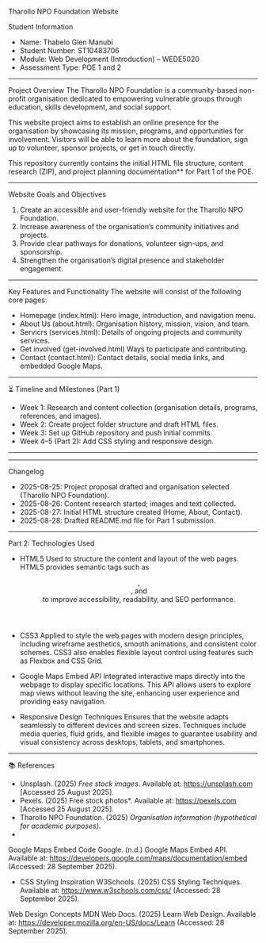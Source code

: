 Tharollo NPO Foundation Website

 Student Information
- Name: Thabelo Glen Manubi
- Student Number: ST10483706 
- Module: Web Development (Introduction) – WEDE5020 
- Assessment Type: POE 1 and 2

---

 Project Overview
The Tharollo NPO Foundation is a community-based non-profit organisation dedicated to empowering vulnerable groups through education, skills development, and social support.  

This website project aims to establish an online presence for the organisation by showcasing its mission, programs, and opportunities for involvement. Visitors will be able to learn more about the foundation, sign up to volunteer, sponsor projects, or get in touch directly.  

This repository currently contains the initial HTML file structure, content research (ZIP), and project planning documentation** for Part 1 of the POE.  

---

 Website Goals and Objectives
1. Create an accessible and user-friendly website for the Tharollo NPO Foundation.  
2. Increase awareness of the organisation’s community initiatives and projects.  
3. Provide clear pathways for donations, volunteer sign-ups, and sponsorship.  
4. Strengthen the organisation’s digital presence and stakeholder engagement.

---

Key Features and Functionality
The website will consist of the following core pages:  

- Homepage (index.html): Hero image, introduction, and navigation menu.  
- About Us (about.html): Organisation history, mission, vision, and team.  
- Servicrs (services.html): Details of ongoing projects and community services.
- Get involved (get-involved.html) Ways  to participate and contributing.
- Contact (contact.html): Contact details, social media links, and embedded Google Maps.
 

---

⏳ Timeline and Milestones (Part 1)
- Week 1: Research and content collection (organisation details, programs, references, and images).  
- Week 2: Create project folder structure and draft HTML files.
- Week 3: Set up GitHub repository and push initial commits.
- Week 4–5 (Part 2): Add CSS styling and responsive design.  
 

---
---

Changelog
- 2025-08-25: Project proposal drafted and organisation selected (Tharollo NPO Foundation).  
- 2025-08-26: Content research started; images and text collected.  
- 2025-08-27: Initial HTML structure created (Home, About, Contact).  
- 2025-08-28: Drafted README.md file for Part 1 submission.

-----------
Part 2: Technologies Used

* HTML5
  Used to structure the content and layout of the web pages. HTML5 provides semantic tags such as <header>, <section>, and <footer> to improve accessibility, readability, and SEO performance.

* CSS3
 Applied to style the web pages with modern design principles, including wireframe aesthetics, smooth animations, and consistent color schemes. CSS3 also enables flexible layout control using features such as Flexbox and CSS Grid.

* Google Maps Embed API
Integrated interactive maps directly into the webpage to display specific locations. This API allows users to explore map views without leaving the site, enhancing user experience and providing easy navigation.

* Responsive Design Techniques
Ensures that the website adapts seamlessly to different devices and screen sizes. Techniques include media queries, fluid grids, and flexible images to guarantee usability and visual consistency across desktops, tablets, and smartphones.


---

 📚 References
- Unsplash. (2025) *Free stock images*. Available at: https://unsplash.com [Accessed 25 August 2025].  
- Pexels. (2025) Free stock photos*. Available at: https://pexels.com [Accessed 25 August 2025].  
- Tharollo NPO Foundation. (2025) *Organisation information (hypothetical for academic purposes)*.
- 
Google Maps Embed Code
Google. (n.d.) Google Maps Embed API. Available at: https://developers.google.com/maps/documentation/embed
 (Accessed: 28 September 2025).

- CSS Styling Inspiration
W3Schools. (2025) CSS Styling Techniques. Available at: https://www.w3schools.com/css/
 (Accessed: 28 September 2025).

Web Design Concepts
MDN Web Docs. (2025) Learn Web Design. Available at: https://developer.mozilla.org/en-US/docs/Learn
 (Accessed: 28 September 2025).


